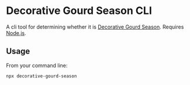 # Decorative Gourd Season CLI
A cli tool for determining whether it is [Decorative Gourd Season](https://decorativegourdseason.com). Requires [Node.js](https://nodejs.org/).

## Usage
From your command line:
```console
npx decorative-gourd-season
```
